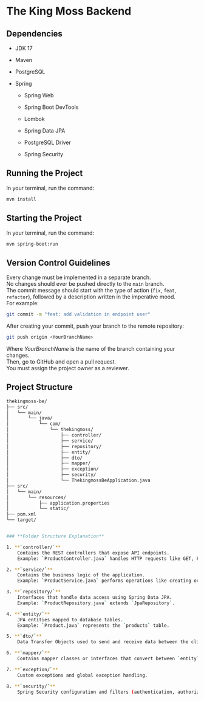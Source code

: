 
# The King Moss Backend

## Dependencies

- JDK 17
    
- Maven
    
- PostgreSQL
    
- Spring
    
    - Spring Web
        
    - Spring Boot DevTools
        
    - Lombok
        
    - Spring Data JPA
        
    - PostgreSQL Driver
        
    - Spring Security
        

## Running the Project

In your terminal, run the command:


```bash
mvn install
```

## Starting the Project
In your terminal, run the command:

```bash
mvn spring-boot:run
```

## Version Control Guidelines

Every change must be implemented in a separate branch.  
No changes should ever be pushed directly to the `main` branch.  
The commit message should start with the type of action (`fix`, `feat`, `refactor`), followed by a description written in the imperative mood.  
For example:

```bash
git commit -m "feat: add validation in endpoint user"
```

After creating your commit, push your branch to the remote repository:

```bash
git push origin <YourBranchName>
```

Where *YourBranchName* is the name of the branch containing your changes.  
Then, go to GitHub and open a pull request.  
You must assign the project owner as a reviewer.

## Project Structure

```bash
thekingmoss-be/
├── src/
│   └── main/
│       └── java/
│           └── com/
│               └── thekingmoss/
│                   ├── controller/
│                   ├── service/
│                   ├── repository/
│                   ├── entity/
│                   ├── dto/
│                   ├── mapper/
│                   ├── exception/
│                   ├── security/
│                   └── ThekingmossBeApplication.java
├── src/
│   └── main/
│       └── resources/
│           ├── application.properties
│           └── static/
├── pom.xml
└── target/


### **Folder Structure Explanation**

1. **`controller/`**
    Contains the REST controllers that expose API endpoints.
    Example: `ProductController.java` handles HTTP requests like GET, POST, PUT, DELETE.

2. **`service/`**
    Contains the business logic of the application.
    Example: `ProductService.java` performs operations like creating or updating products.

3. **`repository/`**
    Interfaces that handle data access using Spring Data JPA.
    Example: `ProductRepository.java` extends `JpaRepository`.

4. **`entity/`**
    JPA entities mapped to database tables.
    Example: `Product.java` represents the `products` table.

5. **`dto/`**
    Data Transfer Objects used to send and receive data between the client and the server.

6. **`mapper/`**
    Contains mapper classes or interfaces that convert between `entity` and `dto`.

7. **`exception/`**
    Custom exceptions and global exception handling.

8. **`security/`**
    Spring Security configuration and filters (authentication, authorization, etc).

